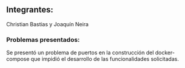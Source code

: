 ## Integrantes: 
Christian Bastias y Joaquín Neira

### Problemas presentados:

Se presentó un problema de puertos en la construcción del docker-compose que impidió el desarrollo de las funcionalidades solicitadas. 
